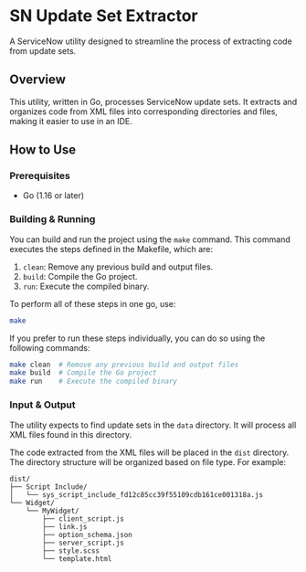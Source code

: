 # SN Update Set Extractor

A ServiceNow utility designed to streamline the process of extracting code from update sets.

## Overview

This utility, written in Go, processes ServiceNow update sets. It extracts and organizes code from XML files into corresponding directories and files, making it easier to use in an IDE.

## How to Use

### Prerequisites

- Go (1.16 or later)

### Building & Running

You can build and run the project using the `make` command. This command executes the steps defined in the Makefile, which are:

1. `clean`: Remove any previous build and output files.
1. `build`: Compile the Go project.
1. `run`: Execute the compiled binary.

To perform all of these steps in one go, use:

```sh
make
```

If you prefer to run these steps individually, you can do so using the following commands:

```sh
make clean  # Remove any previous build and output files
make build  # Compile the Go project
make run    # Execute the compiled binary
```

### Input & Output

The utility expects to find update sets in the `data` directory. It will process all XML files found in this directory.

The code extracted from the XML files will be placed in the `dist` directory. The directory structure will be organized based on file type. For example:

```
dist/
├── Script Include/
│   └── sys_script_include_fd12c85cc39f55109cdb161ce001318a.js
└── Widget/
    └── MyWidget/
        ├── client_script.js
        ├── link.js
        ├── option_schema.json
        ├── server_script.js
        ├── style.scss
        └── template.html
```
